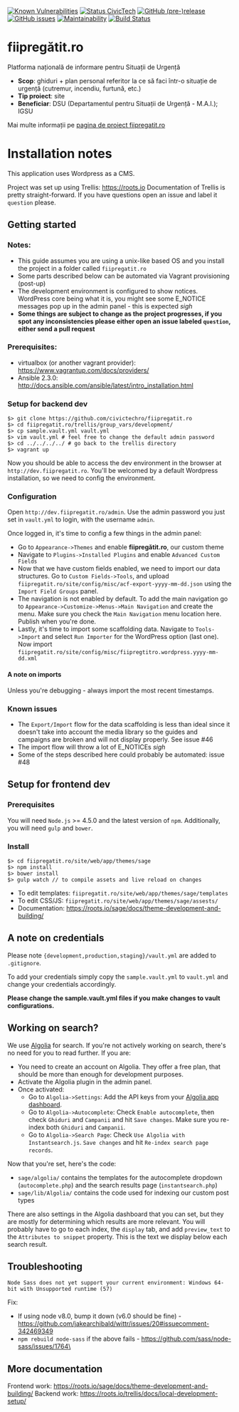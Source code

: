 [![Known Vulnerabilities](https://snyk.io/test/github/civictechro/fiipregatit.ro/badge.svg?targetFile=site/web/app/themes/sage/package.json)](https://snyk.io/test/github/civictechro/fiipregatit.ro) [![Status CivicTech](https://img.shields.io/badge/status-80%25-green.svg)](https://civictech.ro/proiecte/fiipregatit-ro-platoforma-de-informare-pentru-situatii-de-urgenta) [![GitHub (pre-)release](https://img.shields.io/github/release/civictechro/fiipregatit.ro/all.svg)](https://github.com/civictechro/fiipregatit.ro) [![GitHub issues](https://img.shields.io/github/issues/civictechro/fiipregatit.ro.svg)](https://github.com/civictechro/fiipregatit.ro/issues)
[![Maintainability](https://api.codeclimate.com/v1/badges/a99a88d28ad37a79dbf6/maintainability)](https://codeclimate.com/github/codeclimate/codeclimate/maintainability)
[![Build Status](https://travis-ci.org/civictechro/fiipregatit.ro.svg?branch=master)](https://travis-ci.org/civictechro/fiipregatit.ro)

# fiipregătit.ro
Platforma națională de informare pentru Situații de Urgență

- **Scop**: ghiduri + plan personal referitor la ce să faci într-o situație de urgență (cutremur, incendiu, furtună, etc.)
- **Tip proiect**: site
- **Beneficiar**: DSU (Departamentul pentru Situații de Urgență - M.A.I.); IGSU

Mai multe informații pe [pagina de proiect fiipregatit.ro](https://civictech.ro/proiecte/fiipregatit-ro-platoforma-de-informare-pentru-situatii-de-urgenta)

# Installation notes
This application uses Wordpress as a CMS.

Project was set up using Trellis: https://roots.io
Documentation of Trellis is pretty straight-forward. If you have questions open an issue and label it `question` please.


## Getting started
### Notes: ###

- This guide assumes you are using a unix-like based OS and you install the project in a folder called `fiipregatit.ro`
- Some parts described below can be automated via Vagrant provisioning (post-up)
- The development environment is configured to show notices. WordPress core being what it is, you might see some E_NOTICE messages pop up in the admin panel - this is expected *sigh*
- **Some things are subject to change as the project progresses, if you spot any inconsistencies please either open an issue labeled `question`, either send a pull request**

### Prerequisites: ###
- virtualbox (or another vagrant provider): https://www.vagrantup.com/docs/providers/
- Ansible 2.3.0: http://docs.ansible.com/ansible/latest/intro_installation.html

### Setup for backend dev ###
```
$> git clone https://github.com/civictechro/fiipregatit.ro
$> cd fiipregatit.ro/trellis/group_vars/development/
$> cp sample.vault.yml vault.yml
$> vim vault.yml # feel free to change the default admin password
$> cd ../../../../ # go back to the trellis directory
$> vagrant up
```

Now you should be able to access the dev environment in the browser at `http://dev.fiipregatit.ro`. You'll be welcomed by a default Wordpress installation, so we need to config the environment.

### Configuration ###

Open `http://dev.fiipregatit.ro/admin`. Use the admin password you just set in `vault.yml` to login, with the username `admin`.

Once logged in, it's time to config a few things in the admin panel:

- Go to `Appearance->Themes` and enable **fiipregătit.ro**, our custom theme
- Navigate to `Plugins->Installed Plugins` and enable `Advanced Custom Fields`
- Now that we have custom fields enabled, we need to import our data structures. Go to `Custom Fields->Tools`, and upload `fiipregatit.ro/site/config/misc/acf-export-yyyy-mm-dd.json` using the `Import Field Groups` panel.
- The navigation is not enabled by default. To add the main navigation go to `Appearance->Customize->Menus->Main Navigation` and create the menu. Make sure you check the `Main Navigation` menu location here. Publish when you're done.
- Lastly, it's time to import some scaffolding data. Navigate to `Tools->Import` and select `Run Importer` for the WordPress option (last one). Now import  `fiipregatit.ro/site/config/misc/fiipregtitro.wordpress.yyyy-mm-dd.xml`

#### A note on imports ####
Unless you're debugging - always import the most recent timestamps.

### Known issues ###
- The `Export/Import` flow for the data scaffolding is less than ideal since it doesn't take into account the media library so the guides and campaigns are broken and will not display properly. See issue #46
- The import flow will throw a lot of E_NOTICEs *sigh*
- Some of the steps described here could probably be automated: issue #48


## Setup for frontend dev ##
### Prerequisites ###

You will need `Node.js` >= 4.5.0 and the latest version of `npm`. Additionally, you will need `gulp` and `bower`.

### Install ###
```
$> cd fiipregatit.ro/site/web/app/themes/sage
$> npm install
$> bower install
$> gulp watch // to compile assets and live reload on changes
```

- To edit templates: `fiipregatit.ro/site/web/app/themes/sage/templates`
- To edit CSS/JS: `fiipregatit.ro/site/web/app/themes/sage/assests/`
- Documentation: https://roots.io/sage/docs/theme-development-and-building/

## A note on credentials ##
Please note `{development,production,staging}/vault.yml` are added to `.gitignore`.

To add your credentials simply copy the `sample.vault.yml` to `vault.yml` and change your credentials accordingly.

**Please change the sample.vault.yml files if you make changes to vault configurations.**

## Working on search? ##
We use [Algolia](https://www.algolia.com) for search. If you're not actively working
on search, there's no need for you to read further. If you are:

- You need to create an account on Algolia. They offer a free plan, that should be
more than enough for development purposes.
- Activate the Algolia plugin in the admin panel.
- Once activated:
  - Go to `Algolia->Settings`: Add the API keys from your [Algolia app dashboard](https://www.algolia.com/manage/applications).
  - Go to `Algolia->Autocomplete`:  Check `Enable autocomplete`, then check `Ghiduri` and `Campanii` and hit `Save changes`. Make sure you re-index both `Ghiduri` and `Campanii`.
  - Go to `Algolia->Search Page`: Check `Use Algolia with Instantsearch.js`. `Save changes` and hit `Re-index search page records`.

Now that you're set, here's the code:
- `sage/algolia/` contains the templates for the autocomplete dropdown (`autocomplete.php`) and the search results page (`instantsearch.php`)
- `sage/lib/Algolia/` contains the code used for indexing our custom post types

There are also settings in the Algolia dashboard that you can set, but they are mostly for determining which results are more relevant. You will probably have to go to each index, the `display` tab, and add `preview_text` to the `Attributes to snippet` property. This is the text we display below each search result.

## Troubleshooting ##
```
Node Sass does not yet support your current environment: Windows 64-bit with Unsupported runtime (57)
```
Fix: 
- If using node v8.0, bump it down (v6.0 should be fine) - https://github.com/jakearchibald/wittr/issues/20#issuecomment-342469349
- `npm rebuild node-sass` if the above fails - https://github.com/sass/node-sass/issues/1764\

## More documentation ##
Frontend work: https://roots.io/sage/docs/theme-development-and-building/
Backend work: https://roots.io/trellis/docs/local-development-setup/
